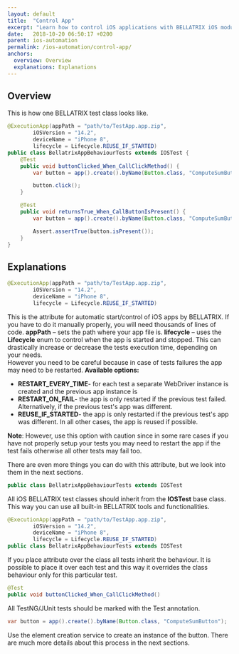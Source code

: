 ```yaml
---
layout: default
title:  "Control App"
excerpt: "Learn how to control iOS applications with BELLATRIX iOS module."
date:   2018-10-20 06:50:17 +0200
parent: ios-automation
permalink: /ios-automation/control-app/
anchors:
  overview: Overview
  explanations: Explanations
---
```

Overview
--------

This is how one BELLATRIX test class looks like.
```java
@ExecutionApp(appPath = "path/to/TestApp.app.zip",
        iOSVersion = "14.2",
        deviceName = "iPhone 8",
        lifecycle = Lifecycle.REUSE_IF_STARTED)
public class BellatrixAppBehaviourTests extends IOSTest {
    @Test
    public void buttonClicked_When_CallClickMethod() {
        var button = app().create().byName(Button.class, "ComputeSumButton");

        button.click();
    }

    @Test
    public void returnsTrue_When_CallButtonIsPresent() {
        var button = app().create().byName(Button.class, "ComputeSumButton");

        Assert.assertTrue(button.isPresent()); 
    }
}
```

Explanations
------------
```java
@ExecutionApp(appPath = "path/to/TestApp.app.zip",
        iOSVersion = "14.2",
        deviceName = "iPhone 8",
        lifecycle = Lifecycle.REUSE_IF_STARTED)
```
This is the attribute for automatic start/control of iOS apps by BELLATRIX. If you have to do it manually properly, you will need thousands of lines of code.
**appPath** – sets the path where your app file is.
**lifecycle** – uses the **Lifecycle** enum to control when the app is started and stopped. This can drastically increase or decrease the tests execution time, depending on your needs.  
However you need to be careful because in case of tests failures the app may need to be restarted.
**Available options:**

- **RESTART_EVERY_TIME**- for each test a separate WebDriver instance is created and the previous app instance is
- **RESTART_ON_FAIL**- the app is only restarted if the previous test failed. Alternatively, if the previous test's app was different.
- **REUSE_IF_STARTED**- the app is only restarted if the previous test's app was different. In all other cases, the app is reused if possible.

**Note**: However, use this option with caution since in some rare cases if you have not properly setup your tests you may need to restart the app if the test fails otherwise all other tests may fail too.

There are even more things you can do with this attribute, but we look into them in the next sections.

```java
public class BellatrixAppBehaviourTests extends IOSTest
```
All iOS BELLATRIX test classes should inherit from the **IOSTest** base class. This way you can use all built-in BELLATRIX tools and functionalities.
```java
@ExecutionApp(appPath = "path/to/TestApp.app.zip",
        iOSVersion = "14.2",
        deviceName = "iPhone 8",
        lifecycle = Lifecycle.REUSE_IF_STARTED)
public class BellatrixAppBehaviourTests extends IOSTest
```
If you place attribute over the class all tests inherit the behaviour. It is possible to place it over each test and this way it overrides the class behaviour only for this particular test.
```java
@Test
public void buttonClicked_When_CallClickMethod()
```
All TestNG/JUnit tests should be marked with the Test annotation.
```java
var button = app().create().byName(Button.class, "ComputeSumButton");
```
Use the element creation service to create an instance of the button. There are much more details about this process in the next sections.
